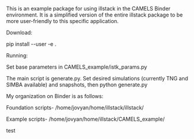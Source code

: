 This is an example package for using illstack in the CAMELS Binder environment. It is a simplified version of the entire illstack package to be more user-friendly to this specific application. 


Download:

pip install --user -e .

Running:

Set base parameters in CAMELS_example/istk_params.py

The main script is generate.py. Set desired simulations (currently TNG and SIMBA available) and snapshots, then python generate.py

My organization on Binder is as follows:

Foundation scripts-
/home/jovyan/home/illstack/illstack/

Example scripts-
/home/jovyan/home/illstack/CAMELS_example/

test
